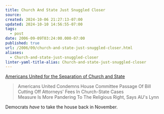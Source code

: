 ```yaml
---
title: Church And State Just Snuggled Closer
source: 
created: 2024-10-06 21:27:13-07:00
updated: 2024-10-10 14:56:55-07:00
tags:
  - post
date: 2006-09-09T03:24:00.000-07:00
published: true
url: /2006/09/church-and-state-just-snuggled-closer.html
aliases:
  - Church-and-state-just-snuggled-closer
linter-yaml-title-alias: Church-and-state-just-snuggled-closer
---
```



[Americans United for the Separation of Church and State](https://www.commondreams.org/news2006/0907-01.htm "Americans United for the Separation of Church and State")  
  

>   
> Americans United Condemns House Committee Passage Of Bill Cutting Off Attorneys' Fees In Church-State Cases  
> Measure Is More Pandering To The Religious Right, Says AU's Lynn  

  
  
Democrats _have_ to take the house back in November.